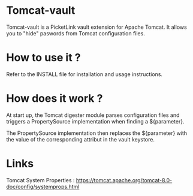 # Tomcat-vault
Tomcat-vault is a PicketLink vault extension for Apache Tomcat. It allows you to "hide" paswords from Tomcat configuration files.

# How to use it ?
Refer to the INSTALL file for installation and usage instructions.

# How does it work ?
At start up, the Tomcat digester module parses configuration files and triggers a PropertySource implementation when finding a ${parameter}.

The PropertySource implementation then replaces the ${parameter} with the value of the corresponding attribut in the vault keystore.

# Links
Tomcat System Properties :
https://tomcat.apache.org/tomcat-8.0-doc/config/systemprops.html
